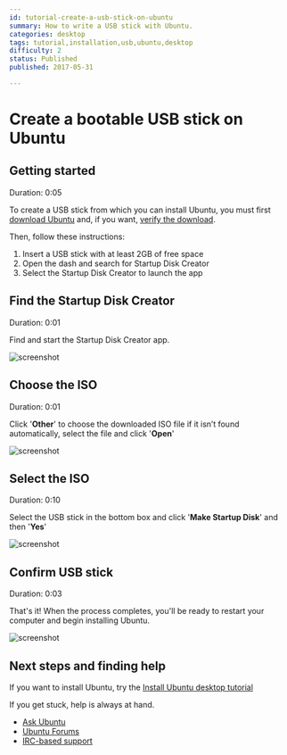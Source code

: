 ```yaml
---
id: tutorial-create-a-usb-stick-on-ubuntu
summary: How to write a USB stick with Ubuntu.
categories: desktop
tags: tutorial,installation,usb,ubuntu,desktop
difficulty: 2
status: Published
published: 2017-05-31

---
```


# Create a bootable USB stick on Ubuntu

## Getting started
Duration: 0:05

To create a USB stick from which you can install Ubuntu, you must first [download Ubuntu](https://www.ubuntu.com/download) and, if you want, [verify the download](/tutorial/tutorial-how-to-verify-ubuntu).

Then, follow these instructions:

1. Insert a USB stick with at least 2GB of free space
2. Open the dash and search for Startup Disk Creator
3. Select the Startup Disk Creator to launch the app

## Find the Startup Disk Creator
Duration: 0:01

Find and start the Startup Disk Creator app.

![screenshot](https://assets.ubuntu.com/v1/be194ecf-usb-1604-startup-disk-creator.png?w=550)

## Choose the ISO
Duration: 0:01

Click '**Other**' to choose the downloaded ISO file if it isn’t found automatically, select the file and click '**Open**'

![screenshot](https://assets.ubuntu.com/v1/a2cf98cc-usb-1604-select-iso.png?w=550)

## Select the ISO
Duration: 0:10

Select the USB stick in the bottom box and click '**Make Startup Disk**' and then '**Yes**'

![screenshot](https://assets.ubuntu.com/v1/f5a23872-usb-1604-areyousure.png?w=550)

## Confirm USB stick
Duration: 0:03

That's it! When the process completes, you'll be ready to restart your computer and begin installing Ubuntu.

![screenshot](https://assets.ubuntu.com/v1/dac30d7d-usb-1604-writing.png?w=550)

## Next steps and finding help

If you want to install Ubuntu, try the [Install Ubuntu desktop tutorial](/tutorial/tutorial-install-ubuntu-desktop)

If you get stuck, help is always at hand.

* [Ask Ubuntu](https://askubuntu.com/)
* [Ubuntu Forums](https://ubuntuforums.org/)
* [IRC-based support](https://wiki.ubuntu.com/IRC/ChannelList)

